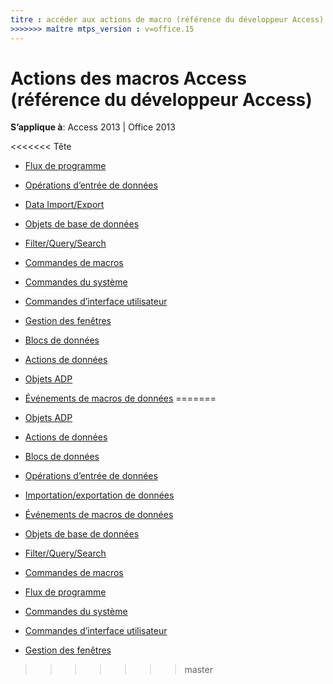 ```yaml
---
titre : accéder aux actions de macro (référence du développeur Access) TOCTitle : accéder aux ms:assetid des actions de macro : bea73e66-2fd7-41a0-af62-c246c088a2ea ms:mtpsurl : https://msdn.microsoft.com/library/Dn161227(v=office.15) ms:contentKeyID : 52074194 <<<<<<< ms.date tête : 18/09/2015 === MS.date : 17/10/2018
>>>>>>> maître mtps_version : v=office.15
---
```


# <a name="access-macro-actions-access-developer-reference"></a>Actions des macros Access (référence du développeur Access)

**S’applique à**: Access 2013 | Office 2013

<<<<<<< Tête
  - [Flux de programme](program-flow.md)

  - [Opérations d’entrée de données](data-entry-operations.md)

  - [Data Import/Export](data-import-export.md)

  - [Objets de base de données](database-objects.md)

  - [Filter/Query/Search](filter-query-search.md)

  - [Commandes de macros](macro-commands.md)

  - [Commandes du système](system-commands.md)

  - [Commandes d’interface utilisateur](user-interface-commands.md)

  - [Gestion des fenêtres](window-management.md)

  - [Blocs de données](data-blocks.md)

  - [Actions de données](data-actions.md)

  - [Objets ADP](adp-objects.md)

  - [Événements de macros de données](data-macro-events.md)
=======
- [Objets ADP](adp-objects.md)
- [Actions de données](data-actions.md)
- [Blocs de données](data-blocks.md)
- [Opérations d’entrée de données](data-entry-operations.md)
- [Importation/exportation de données](data-import-export.md)
- [Événements de macros de données](data-macro-events.md)
- [Objets de base de données](database-objects.md)
- [Filter/Query/Search](filter-query-search.md)
- [Commandes de macros](macro-commands.md)
- [Flux de programme](program-flow.md)
- [Commandes du système](system-commands.md)
- [Commandes d’interface utilisateur](user-interface-commands.md)
- [Gestion des fenêtres](window-management.md)

>>>>>>> master

